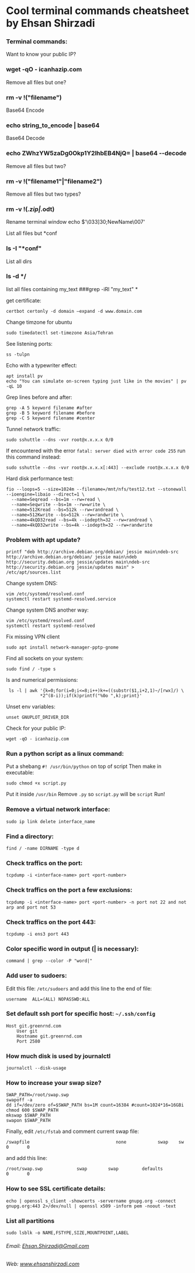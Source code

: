 # Cool terminal commands cheatsheet by Ehsan Shirzadi

### Terminal commands:

Want to know your public IP?
### wget -qO - icanhazip.com

Remove all files but one?
### rm -v !("filename")

Base64 Encode
### echo string_to_encode | base64

Base64 Decode
### echo ZWhzYW5zaDg0Okp1Y2lhbEB4NjQ= | base64 --decode

Remove all files but two?
### rm -v !("filename1"|"filename2") 

Remove all files but two types?
### rm -v !(*.zip|*.odt)

Rename terminal window
echo $'\033]30;NewName\007'

List all files but *conf
### ls -I "*conf"

List all dirs
### ls -d */

list all files containing my_text
###grep -iRl "my_text" *

get certificate:
```
certbot certonly -d domain —expand -d www.domain.com
```

Change timzone for ubuntu
```
sudo timedatectl set-timezone Asia/Tehran
```
See listening ports:
```
ss -tulpn
```

Echo with a typewriter effect:
```
apt install pv
echo "You can simulate on-screen typing just like in the movies" | pv -qL 10
```

Grep lines before and after:
```
grep -A 5 keyword filename #after
grep -B 5 keyword filename #before
grep -C 5 keyword filename #center
```
Tunnel network traffic:
```
sudo sshuttle --dns -vvr root@x.x.x.x 0/0
```
If encountered with the error `fatal: server died with error code 255` run this command instead:
```
sudo sshuttle --dns -vvr root@x.x.x.x[:443] --exclude root@x.x.x.x 0/0
```

Hard disk performance test:
```
fio --loops=5 --size=1024m --filename=/mnt/nfs/test12.txt --stonewall --ioengine=libaio --direct=1 \
  --name=Seqread --bs=1m --rw=read \
  --name=Seqwrite --bs=1m --rw=write \
  --name=512Kread --bs=512k --rw=randread \
  --name=512Kwrite --bs=512k --rw=randwrite \
  --name=4kQD32read --bs=4k --iodepth=32 --rw=randread \
  --name=4kQD32write --bs=4k --iodepth=32 --rw=randwrite
```

### Problem with apt update?
```
printf "deb http://archive.debian.org/debian/ jessie main\ndeb-src http://archive.debian.org/debian/ jessie main\ndeb http://security.debian.org jessie/updates main\ndeb-src http://security.debian.org jessie/updates main" > /etc/apt/sources.list
```
Change system DNS:
```
vim /etc/systemd/resolved.conf 
systemctl restart systemd-resolved.service 
```
Change system DNS another way:
```
vim /etc/systemd/resolved.conf 
systemctl restart systemd-resolved
```

Fix missing VPN client
```
sudo apt install network-manager-pptp-gnome
```
Find all sockets on your system:
```
sudo find / -type s
```
ls and numerical permissions:
```
 ls -l | awk '{k=0;for(i=0;i<=8;i++)k+=((substr($1,i+2,1)~/[rwx]/) \
             *2^(8-i));if(k)printf("%0o ",k);print}'
```
Unset env variables:
```
unset GNUPLOT_DRIVER_DIR
```
Check for your public IP:
```
wget -qO - icanhazip.com
```

### Run a python script as a linux command:
Put a shebang `#! /usr/bin/python` on top of script
Then make in executable:
```
sudo chmod +x script.py
```
Put it inside `/usr/bin`
Remove `.py` so `script.py` will be `script`
Run!

### Remove a virtual network interface:
```
sudo ip link delete interface_name
```

### Find a directory:
```
find / -name DIRNAME -type d
```
### Check traffics on the port:
```
tcpdump -i <interface-name> port <port-number>
```
### Check traffics on the port a few exclusions:
```
tcpdump -i <interface-name> port <port-number> -n port not 22 and not arp and port not 53
```
### Check traffics on the port 443:
```
tcpdump -i ens3 port 443
```
### Color specific word in output (| is necessary):
```
command | grep --color -P "word|"
```
### Add user to sudoers:
Edit this file: `/etc/sudoers` and add this line to the end of file:
```
username  ALL=(ALL) NOPASSWD:ALL
```

### Set default ssh port for specific host: `~/.ssh/config`
```
Host git.greenrnd.com
    User git
    Hostname git.greenrnd.com
    Port 2580
```

### How much disk is used by journalctl
```
journalctl --disk-usage
```

### How to increase your swap size?
```
SWAP_PATH=/root/swap.swp
swapoff -a
dd if=/dev/zero of=$SWAP_PATH bs=1M count=16384 #count=1024*16=16GBi
chmod 600 $SWAP_PATH
mkswap $SWAP_PATH
swapon $SWAP_PATH
```
Finally, edit `/etc/fstab` and comment current swap file:
```
/swapfile                                 none            swap    sw              0       0
```
and add this line:
```
/root/swap.swp             swap        swap         defaults                0       0
```

### How to see SSL certificate details:
```
echo | openssl s_client -showcerts -servername gnupg.org -connect gnupg.org:443 2>/dev/null | openssl x509 -inform pem -noout -text
```
### List all partitions
```
sudo lsblk -o NAME,FSTYPE,SIZE,MOUNTPOINT,LABEL
```
###### Email: Ehsan.Shirzadi@Gmail.com
###### Web: www.ehsanshirzadi.com
